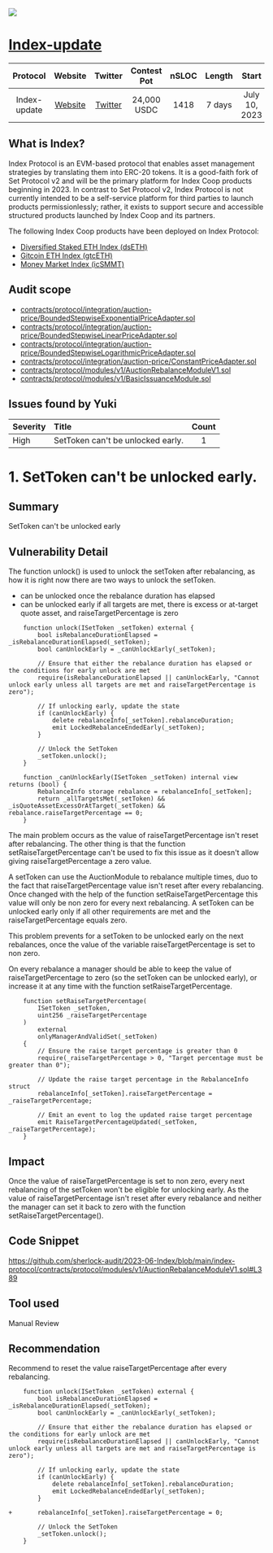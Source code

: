 ![](https://audits.sherlock.xyz/_next/image?url=https%3A%2F%2Fsherlock-files.ams3.digitaloceanspaces.com%2Fcontests%2FIndex.jpg&w=256&q=75)

# [Index-update](https://audits.sherlock.xyz/contests/91)

| Protocol | Website | Twitter | Contest Pot | nSLOC | Length | Start | End |
|:--:|:--:|:--:|:--:|:--:|:--:|:--:|:--:|
| Index-update | [Website](https://indexcoop.com/) | [Twitter](https://twitter.com/indexcoop) | 24,000 USDC | 1418 | 7 days | July 10, 2023 | July 17, 2023 |

## What is Index?
Index Protocol is an EVM-based protocol that enables asset management strategies by translating them into ERC-20 tokens. It is a good-faith fork of Set Protocol v2 and will be the primary platform for Index Coop products beginning in 2023. In contrast to Set Protocol v2, Index Protocol is not currently intended to be a self-service platform for third parties to launch products permissionlessly; rather, it exists to support secure and accessible structured products launched by Index Coop and its partners.

The following Index Coop products have been deployed on Index Protocol:
- [Diversified Staked ETH Index (dsETH)](https://docs.indexcoop.com/index-coop-community-handbook/products/diversified-staked-eth-index-dseth)
- [Gitcoin ETH Index (gtcETH)](https://docs.indexcoop.com/index-coop-community-handbook/products/gitcoin-eth-index-gtceth)
- [Money Market Index (icSMMT)](https://docs.indexcoop.com/index-coop-community-handbook/products/money-market-index-icsmmt)

## Audit scope

- [contracts/protocol/integration/auction-price/BoundedStepwiseExponentialPriceAdapter.sol](https://github.com/sherlock-audit/2023-06-Index/blob/main/index-protocol/contracts/protocol/integration/auction-price/BoundedStepwiseExponentialPriceAdapter.sol)
- [contracts/protocol/integration/auction-price/BoundedStepwiseLinearPriceAdapter.sol](https://github.com/sherlock-audit/2023-06-Index/blob/main/index-protocol/contracts/protocol/integration/auction-price/BoundedStepwiseLinearPriceAdapter.sol)
- [contracts/protocol/integration/auction-price/BoundedStepwiseLogarithmicPriceAdapter.sol](https://github.com/sherlock-audit/2023-06-Index/blob/main/index-protocol/contracts/protocol/integration/auction-price/BoundedStepwiseLogarithmicPriceAdapter.sol)
- [contracts/protocol/integration/auction-price/ConstantPriceAdapter.sol](https://github.com/sherlock-audit/2023-06-Index/blob/main/index-protocol/contracts/protocol/integration/auction-price/ConstantPriceAdapter.sol)
- [contracts/protocol/modules/v1/AuctionRebalanceModuleV1.sol](https://github.com/sherlock-audit/2023-06-Index/blob/main/index-protocol/contracts/protocol/modules/v1/AuctionRebalanceModuleV1.sol)
- [contracts/protocol/modules/v1/BasicIssuanceModule.sol](https://github.com/sherlock-audit/2023-06-Index/blob/main/index-protocol/contracts/protocol/modules/v1/BasicIssuanceModule.sol)

## Issues found by Yuki

| Severity | Title | Count |
|:--|:--|:--:|
| High | SetToken can't be unlocked early. | 1 |

# 1. SetToken can't be unlocked early.
## Summary
SetToken can't be unlocked early

## Vulnerability Detail
The function unlock() is used to unlock the setToken after rebalancing, as how it is right now there are two ways to unlock the setToken.

- can be unlocked once the rebalance duration has elapsed
- can be unlocked early if all targets are met, there is excess or at-target quote asset, and raiseTargetPercentage is zero
```solidity
    function unlock(ISetToken _setToken) external {
        bool isRebalanceDurationElapsed = _isRebalanceDurationElapsed(_setToken);
        bool canUnlockEarly = _canUnlockEarly(_setToken);

        // Ensure that either the rebalance duration has elapsed or the conditions for early unlock are met
        require(isRebalanceDurationElapsed || canUnlockEarly, "Cannot unlock early unless all targets are met and raiseTargetPercentage is zero");

        // If unlocking early, update the state
        if (canUnlockEarly) {
            delete rebalanceInfo[_setToken].rebalanceDuration;
            emit LockedRebalanceEndedEarly(_setToken);
        }

        // Unlock the SetToken
        _setToken.unlock();
    }
```
```solidity
    function _canUnlockEarly(ISetToken _setToken) internal view returns (bool) {
        RebalanceInfo storage rebalance = rebalanceInfo[_setToken];
        return _allTargetsMet(_setToken) && _isQuoteAssetExcessOrAtTarget(_setToken) && rebalance.raiseTargetPercentage == 0;
    }
```

The main problem occurs as the value of raiseTargetPercentage isn't reset after rebalancing. The other thing is that the function setRaiseTargetPercentage can't be used to fix this issue as it doesn't allow giving raiseTargetPercentage a zero value.

A setToken can use the AuctionModule to rebalance multiple times, duo to the fact that raiseTargetPercentage value isn't reset after every rebalancing. Once changed with the help of the function setRaiseTargetPercentage this value will only be non zero for every next rebalancing. A setToken can be unlocked early only if all other requirements are met and the raiseTargetPercentage equals zero.

This problem prevents for a setToken to be unlocked early on the next rebalances, once the value of the variable raiseTargetPercentage is set to non zero. 

On every rebalance a manager should be able to keep the value of raiseTargetPercentage to zero (so the setToken can be unlocked early), or increase it at any time with the function setRaiseTargetPercentage.

```solidity
    function setRaiseTargetPercentage(
        ISetToken _setToken,
        uint256 _raiseTargetPercentage
    )
        external
        onlyManagerAndValidSet(_setToken)
    {
        // Ensure the raise target percentage is greater than 0
        require(_raiseTargetPercentage > 0, "Target percentage must be greater than 0");

        // Update the raise target percentage in the RebalanceInfo struct
        rebalanceInfo[_setToken].raiseTargetPercentage = _raiseTargetPercentage;

        // Emit an event to log the updated raise target percentage
        emit RaiseTargetPercentageUpdated(_setToken, _raiseTargetPercentage);
    }
```

## Impact
Once the value of raiseTargetPercentage is set to non zero, every next rebalancing of the setToken won't be eligible for unlocking early. As the value of raiseTargetPercentage isn't reset after every rebalance and neither the manager can set it back to zero with the function setRaiseTargetPercentage().

## Code Snippet

https://github.com/sherlock-audit/2023-06-Index/blob/main/index-protocol/contracts/protocol/modules/v1/AuctionRebalanceModuleV1.sol#L389

## Tool used

Manual Review

## Recommendation
Recommend to reset the value raiseTargetPercentage after every rebalancing.

```solidity
    function unlock(ISetToken _setToken) external {
        bool isRebalanceDurationElapsed = _isRebalanceDurationElapsed(_setToken);
        bool canUnlockEarly = _canUnlockEarly(_setToken);

        // Ensure that either the rebalance duration has elapsed or the conditions for early unlock are met
        require(isRebalanceDurationElapsed || canUnlockEarly, "Cannot unlock early unless all targets are met and raiseTargetPercentage is zero");

        // If unlocking early, update the state
        if (canUnlockEarly) {
            delete rebalanceInfo[_setToken].rebalanceDuration;
            emit LockedRebalanceEndedEarly(_setToken);
        }

+       rebalanceInfo[_setToken].raiseTargetPercentage = 0;

        // Unlock the SetToken
        _setToken.unlock();
    }
```
